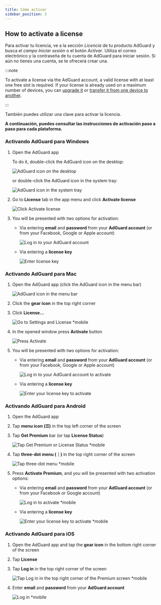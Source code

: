 ```yaml
---
title: Cómo activar
sidebar_position: 3
---
```


## How to activate a license

Para activar tu licencia, ve a la sección *Licencia* de tu producto AdGuard y busca el *campo Iniciar sesión* o el botón *Activar*. Utiliza el correo electrónico y la contraseña de tu cuenta de AdGuard para iniciar sesión. Si aún no tienes una cuenta, se te ofrecerá crear una.

:::note

To activate a license via the AdGuard account, a valid license with at least one free slot is required. If your license is already used on a maximum number of devices, you can [upgrade it](../payment-options#upgrade) or [transfer it from one device to another](../transfer).

:::

También puedes utilizar una clave [](../what-is#license-key) para activar la licencia.

**A continuación, puedes consultar las instrucciones de activación paso a paso para cada plataforma.**

### Activando AdGuard para Windows

1. Open the AdGuard app

    To do it, double-click the AdGuard icon on the desktop:

    ![AdGuard icon on the desktop](https://cdn.adtidy.org/public/Adguard/kb/newscreenshots/En/General/windowsEn.png)

    or double-click the AdGuard icon in the system tray:

    ![AdGuard icon in the system tray](https://cdn.adtidy.org/public/Adguard/kb/newscreenshots/En/General/windows2En.png)

1. Go to **License** tab in the app menu and click **Activate license**

    ![Click Activate license](https://cdn.adtidy.org/public/Adguard/kb/newscreenshots/En/General/windowslicense1en.png)

1. You will be presented with two options for activation:

    - Via entering **email** and **password** from your **AdGuard account** (or from your Facebook, Google or Apple account)

        ![Log in to your AdGuard account](https://cdn.adtidy.org/public/Adguard/kb/newscreenshots/En/General/windowslicense2en.png)

    - Via entering a **license key**

        ![Enter license key](https://cdn.adtidy.org/public/Adguard/kb/newscreenshots/En/General/windowslicense3en.png)

### Activando AdGuard para Mac

1. Open the AdGuard app (click the AdGuard icon in the menu bar)

    ![AdGuard icon in the menu bar](https://cdn.adtidy.org/public/Adguard/kb/newscreenshots/Ja/General/mac1.png)

1. Click the **gear icon** in the top right corner

1. Click **License...**

    ![Go to Settings and License *mobile](https://cdn.adtidy.org/public/Adguard/kb/newscreenshots/En/General/macEn.png)

1. In the opened window press **Activate** button

    ![Press Activate](https://cdn.adtidy.org/public/Adguard/kb/newscreenshots/En/General/maclicenseen1.png)

1. You will be presented with two options for activation:

    - Via entering **email** and **password** from your **AdGuard  account** (or from your Facebook, Google or Apple account)

        ![Log in to your AdGuard account to activate](https://cdn.adtidy.org/public/Adguard/kb/newscreenshots/En/General/maclicenseen2.png)

    - Via entering a **license key**

        ![Enter your license key to activate](https://cdn.adtidy.org/public/Adguard/kb/newscreenshots/En/General/maclicenseen3.png)

### Activando AdGuard para Android

1. Open the AdGuard app

1. Tap **menu icon (☰)** in the top left corner of the screen

1. Tap **Get Premium** bar (or tap **License Status**)

    ![Tap Get Premium or License Status *mobile](https://cdn.adtidy.org/public/Adguard/kb/newscreenshots/En/General/androidlicense1en.png)

1. Tap **three-dot menu (⋮)** in the top right corner of the screen

    ![Tap three-dot menu *mobile](https://cdn.adtidy.org/public/Adguard/kb/newscreenshots/En/General/android2En.png)

1. Press **Activate Premium**, and you will be presented with two activation options:

    - Via entering **email** and **password** from your **AdGuard account** (or from your Facebook or Google account)

        ![Log in to activate *mobile](https://cdn.adtidy.org/public/Adguard/kb/newscreenshots/En/General/androidlicense2en.png)

    - Via entering a **license key**

        ![Enter your license key to activate *mobile](https://cdn.adtidy.org/public/Adguard/kb/newscreenshots/En/General/androidlicense3en.png)

### Activando AdGuard para iOS

1. Open the AdGuard app and tap the **gear icon** in the bottom right corner of the screen

1. Tap **License**

1. Tap **Log in** in the top right corner of the screen

    ![Tap Log in in the top right corner of the Premium screen *mobile](https://cdn.adtidy.org/content/kb/ad_blocker/iOS/ioslicense1en.png)

1. Enter **email** and **password** from your **AdGuard account**

    ![Log in *mobile](https://cdn.adtidy.org/content/kb/ad_blocker/iOS/ioslicense2en.png)
